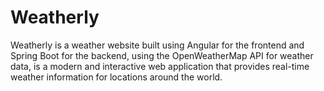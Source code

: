 # Weatherly
Weatherly is a weather website built using Angular for the frontend and Spring Boot for the backend, using the OpenWeatherMap API for weather data, is a modern and interactive web application that provides real-time weather information for locations around the world.  
